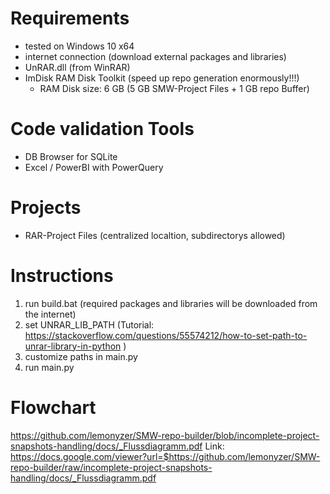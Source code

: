 # Requirements
* tested on Windows 10 x64
* internet connection (download external packages and libraries)
* UnRAR.dll (from WinRAR)
* ImDisk RAM Disk Toolkit (speed up repo generation enormously!!!)
  * RAM Disk size: 6 GB (5 GB SMW-Project Files + 1 GB repo Buffer)
  
# Code validation Tools
  * DB Browser for SQLite
  * Excel / PowerBI with PowerQuery

# Projects
* RAR-Project Files (centralized localtion, subdirectorys allowed)

# Instructions
1. run build.bat (required packages and libraries will be downloaded from the internet)
2. set UNRAR_LIB_PATH (Tutorial: https://stackoverflow.com/questions/55574212/how-to-set-path-to-unrar-library-in-python )
3. customize paths in main.py
4. run main.py

# Flowchart
https://github.com/lemonyzer/SMW-repo-builder/blob/incomplete-project-snapshots-handling/docs/_Flussdiagramm.pdf
Link: https://docs.google.com/viewer?url=$https://github.com/lemonyzer/SMW-repo-builder/raw/incomplete-project-snapshots-handling/docs/_Flussdiagramm.pdf
